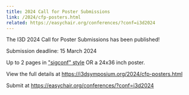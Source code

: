 ```yaml
---
title: 2024 Call for Poster Submissions
link: /2024/cfp-posters.html
related: https://easychair.org/conferences/?conf=i3d2024
---
```


The I3D 2024 Call for Poster Submissions has been published!

Submission deadline: 15 March 2024
<!--more-->

Up to 2 pages in <a href="https://www.siggraph.org/learn/instructions-authors">"sigconf" style</a> OR a 24x36 inch poster.

View the full details at <https://i3dsymposium.org/2024/cfp-posters.html>

Submit at <https://easychair.org/conferences/?conf=i3d2024>
